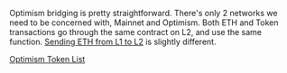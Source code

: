 Optimism bridging is pretty straightforward. There's only 2 networks we need to be concerned with, Mainnet and Optimism. Both ETH and Token transactions go through the same contract on L2, and use the same function. [Sending ETH from L1 to L2](https://github.com/ethereum-optimism/optimism/blob/65ec61dde94ffa93342728d324fecf474d228e1f/packages/contracts-bedrock/contracts/L1/L1StandardBridge.sol#L110-L143) is slightly different.



[Optimism Token List](https://static.optimism.io/optimism.tokenlist.json)
